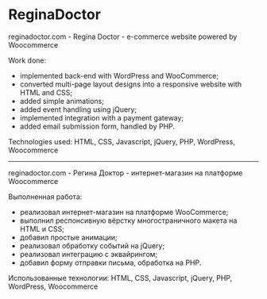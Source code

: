 # ReginaDoctor

reginadoctor.com - Regina Doctor - e-commerce website powered by Woocommerce

Work done:

- implemented back-end with WordPress and WooCommerce;
- converted multi-page layout designs into a responsive website with HTML and CSS;
- added simple animations;
- added event handling using jQuery;
- implemented integration with a payment gateway;
- added email submission form, handled by PHP.

Technologies used: HTML, CSS, Javascript, jQuery, PHP, WordPress, Woocommerce

---

reginadoctor.com - Регина Доктор - интернет-магазин на платформе Woocommerce

Выполненная работа:

- реализовал интернет-магазин на платформе WooCommerce;
- выполнил респонсивную вёрстку многостраничного макета на HTML и CSS;
- добавил простые анимации;
- реализовал обработку событий на jQuery;
- реализовал интеграцию с эквайрингом;
- добавил форму отправки письма, обработка на PHP.

Использованные технологии: HTML, CSS, Javascript, jQuery, PHP, WordPress, Woocommerce
